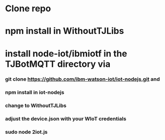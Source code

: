 # Clone repo
# npm install in WithoutTJLibs
# install node-iot/ibmiotf in the TJBotMQTT directory via
### git clone https://github.com/ibm-watson-iot/iot-nodejs.git and
### npm install in iot-nodejs
### change to WithoutTJLibs
### adjust the device.json with your WIoT credentials
### sudo node 2iot.js
